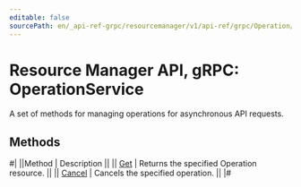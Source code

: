 ```yaml
---
editable: false
sourcePath: en/_api-ref-grpc/resourcemanager/v1/api-ref/grpc/Operation/index.md
---
```


# Resource Manager API, gRPC: OperationService

A set of methods for managing operations for asynchronous API requests.

## Methods

#|
||Method | Description ||
|| [Get](get.md) | Returns the specified Operation resource. ||
|| [Cancel](cancel.md) | Cancels the specified operation. ||
|#